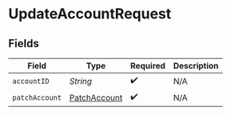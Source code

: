 # UpdateAccountRequest


## Fields

| Field                                                   | Type                                                    | Required                                                | Description                                             |
| ------------------------------------------------------- | ------------------------------------------------------- | ------------------------------------------------------- | ------------------------------------------------------- |
| `accountID`                                             | *String*                                                | :heavy_check_mark:                                      | N/A                                                     |
| `patchAccount`                                          | [PatchAccount](../../models/components/PatchAccount.md) | :heavy_check_mark:                                      | N/A                                                     |